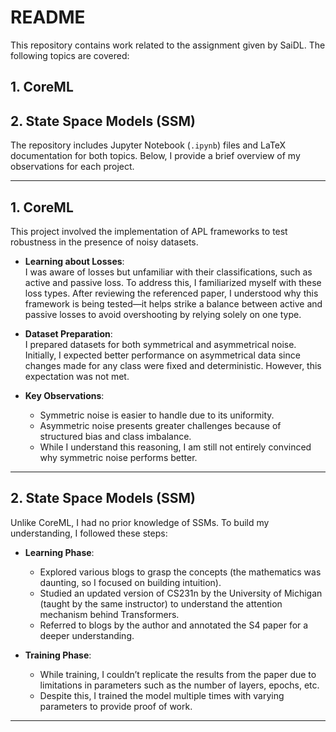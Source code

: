# README

This repository contains work related to the assignment given by SaiDL. The following topics are covered:

## 1. CoreML  
## 2. State Space Models (SSM)  

The repository includes Jupyter Notebook (`.ipynb`) files and LaTeX documentation for both topics. Below, I provide a brief overview of my observations for each project.

---

## **1. CoreML**

This project involved the implementation of APL frameworks to test robustness in the presence of noisy datasets.  

- **Learning about Losses**:  
  I was aware of losses but unfamiliar with their classifications, such as active and passive loss. To address this, I familiarized myself with these loss types. After reviewing the referenced paper, I understood why this framework is being tested—it helps strike a balance between active and passive losses to avoid overshooting by relying solely on one type.

- **Dataset Preparation**:  
  I prepared datasets for both symmetrical and asymmetrical noise. Initially, I expected better performance on asymmetrical data since changes made for any class were fixed and deterministic. However, this expectation was not met.  

- **Key Observations**:  
  - Symmetric noise is easier to handle due to its uniformity.
  - Asymmetric noise presents greater challenges because of structured bias and class imbalance.
  - While I understand this reasoning, I am still not entirely convinced why symmetric noise performs better.

---

## **2. State Space Models (SSM)**

Unlike CoreML, I had no prior knowledge of SSMs. To build my understanding, I followed these steps:

- **Learning Phase**:
  - Explored various blogs to grasp the concepts (the mathematics was daunting, so I focused on building intuition).
  - Studied an updated version of CS231n by the University of Michigan (taught by the same instructor) to understand the attention mechanism behind Transformers.
  - Referred to blogs by the author and annotated the S4 paper for a deeper understanding.

- **Training Phase**:
  - While training, I couldn’t replicate the results from the paper due to limitations in parameters such as the number of layers, epochs, etc.
  - Despite this, I trained the model multiple times with varying parameters to provide proof of work.

---

